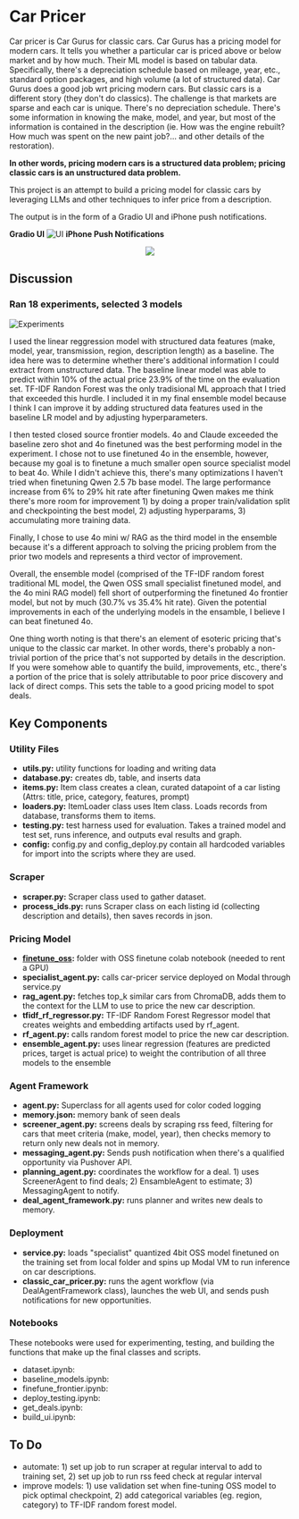 # Car Pricer
Car pricer is Car Gurus for classic cars. Car Gurus has a pricing model for modern cars. It tells you whether a particular car is priced above or below market and by how much. Their ML model is based on tabular data. Specifically, there's a depreciation schedule based on mileage, year, etc., standard option packages, and high volume (a lot of structured data).
Car Gurus does a good job wrt pricing modern cars. But classic cars is a different story (they don't do classics). The challenge is that markets are sparse and each car is unique. There's no depreciation schedule. There's some information in knowing the make, model, and year, but most of the information is contained in the description (ie. How was the engine rebuilt? How much was spent on the new paint job?... and other details of the restoration). 

**In other words, pricing modern cars is a structured data problem; pricing classic cars is an unstructured data problem.**

This project is an attempt to build a pricing model for classic cars by leveraging LLMs and other techniques to infer price from a description.

The output is in the form of a Gradio UI and iPhone push notifications.

**Gradio UI**
![UI](images/car_pricer_ui.png)
**iPhone Push Notifications**
<p align='center'>
<img src='images/car_pricer_push.PNG'>
</p>

## Discussion
### Ran 18 experiments, selected 3 models
![Experiments](images/pricer_experiments.png)

I used the linear reggression model with structured data features (make, model, year, transmission, region, description length) as a baseline. The idea here was to determine whether there's additional information I could extract from unstructured data. The baseline linear model was able to predict within 10% of the actual price 23.9% of the time on the evaluation set. TF-IDF Randon Forest was the only tradisional ML approach that I tried that exceeded this hurdle. I included it in my final ensemble model because I think I can improve it by adding structured data features used in the baseline LR model and by adjusting hyperparameters.

I then tested closed source frontier models. 4o and Claude exceeded the baseline zero shot and 4o finetuned was the best performing model in the experiment. I chose not to use finetuned 4o in the ensemble, however, because my goal is to finetune a much smaller open source specialist model to beat 4o. While I didn't achieve this, there's many optimizations I haven't tried when finetuning Qwen 2.5 7b base model. The large performance increase from 6% to 29% hit rate after finetuning Qwen makes me think there's more room for improvement 1) by doing a proper train/validation split and checkpointing the best model, 2) adjusting hyperparams, 3) accumulating more training data.

Finally, I chose to use 4o mini w/ RAG as the third model in the ensemble because it's a different approach to solving the pricing problem from the prior two models and represents a third vector of improvement.

Overall, the ensemble model (comprised of the TF-IDF random forest traditional ML model, the Qwen OSS small specialist finetuned model, and the 4o mini RAG model) fell short of outperforming the finetuned 4o frontier model, but not by much (30.7% vs 35.4% hit rate). Given the potential improvements in each of the underlying models in the ensamble, I believe I can beat finetuned 4o.

One thing worth noting is that there's an element of esoteric pricing that's unique to the classic car market. In other words, there's probably a non-trivial portion of the price that's not supported by details in the description. If you were somehow able to quantify the build, improvements, etc., there's a portion of the price that is solely attributable to poor price discovery and lack of direct comps. This sets the table to a good pricing model to spot deals.
## Key Components

### Utility Files
- **utils.py:** utility functions for loading and writing data
- **database.py:** creates db, table, and inserts data
- **items.py:** Item class creates a clean, curated datapoint of a car listing (Attrs: title, price, category, features, prompt)
- **loaders.py:** ItemLoader class uses Item class. Loads records from database, transforms them to items.
- **testing.py:** test harness used for evaluation. Takes a trained model and test set, runs inference, and outputs eval results and graph.
- **config:** config.py and config_deploy.py contain all hardcoded variables for import into the scripts where they are used.
### Scraper
- **scraper.py:** Scraper class used to gather dataset.
- **process_ids.py:** runs Scraper class on each listing id (collecting description and details), then saves records in json.
### Pricing Model
- **[finetune_oss](https://drive.google.com/drive/folders/1lvzq8rCwP8t8WpKIUMSWVoDY2Tt__E3r?usp=sharing):** folder with OSS finetune colab notebook (needed to rent a GPU)
- **specialist_agent.py:** calls car-pricer service deployed on Modal through service.py
- **rag_agent.py:** fetches top_k similar cars from ChromaDB, adds them to the context for the LLM to use to price the new car description.
- **tfidf_rf_regressor.py:** TF-IDF Random Forest Regressor model that creates weights and embedding artifacts used by rf_agent.
- **rf_agent.py:** calls random forest model to price the new car description.
- **ensemble_agent.py:** uses linear regression (features are predicted prices, target is actual price) to weight the contribution of all three models to the ensemble
### Agent Framework
- **agent.py:** Superclass for all agents used for color coded logging
- **memory.json:** memory bank of seen deals
- **screener_agent.py:** screens deals by scraping rss feed, filtering for cars that meet criteria (make, model, year), then checks memory to return only new deals not in memory.
- **messaging_agent.py:** Sends push notification when there's a qualified opportunity via Pushover API.
- **planning_agent.py:** coordinates the workflow for a deal. 1) uses ScreenerAgent to find deals; 2) EnsambleAgent to estimate; 3) MessagingAgent to notify.
- **deal_agent_framework.py:** runs planner and writes new deals to memory.
### Deployment
- **service.py:** loads "specialist" quantized 4bit OSS model finetuned on the training set from local folder and spins up Modal VM to run inference on car descriptions.
- **classic_car_pricer.py:** runs the agent workflow (via DealAgentFramework class), launches the web UI, and sends push notifications for new opportunities.
### Notebooks
These notebooks were used for experimenting, testing, and building the functions that make up the final classes and scripts.
- dataset.ipynb:
- baseline_models.ipynb:
- finefune_frontier.ipynb:
- deploy_testing.ipynb:
- get_deals.ipynb:
- build_ui.ipynb:

## To Do
- automate: 1) set up job to run scraper at regular interval to add to training set, 2) set up job to run rss feed check at regular interval
- improve models: 1) use validation set when fine-tuning OSS model to pick optimal checkpoint, 2) add categorical variables (eg. region, category) to TF-IDF random forest model. 

